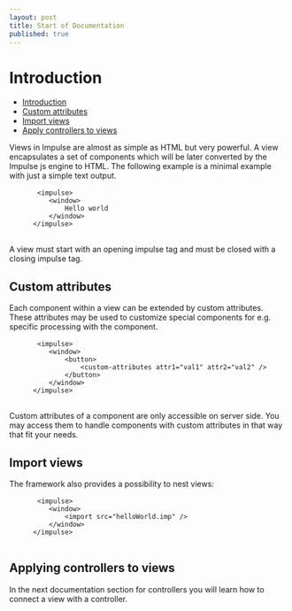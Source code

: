 ```yaml
---
layout: post
title: Start of Documentation
published: true
---
```

<h1 class="doc-title">Introduction</h1>

- [Introduction](#introduction)
- [Custom attributes](#custom-attributes)
- [Import views](#import-views)
- [Apply controllers to views](#apply-controllers)

<a name="introduction"></a>

Views in Impulse are almost as simple as HTML but very powerful. A view encapsulates a set of components which will be later converted by the Impulse js engine to HTML. The following example is a minimal example with just a simple text output.

<div>
  <div class="code-header">
    <div class="container-fluid">
        <div class="row">
            <div class="button red" />
          	<div class="button yellow" />
          	<div class="button green" />
        </div>
    </div>
  </div>
  <pre class="code-white line-numbers language-markup">
      <code class="language-markup">&lt;impulse&gt;
          &lt;window&gt;
              Hello world
          &lt;/window&gt;
      &lt;/impulse&gt;</code>
  </pre>
</div>
 
A view must start with an opening impulse tag and must be closed with a closing impulse tag.

<a name="custom-attributes"></a>
## Custom attributes
Each component within a view can be extended by custom attributes. These attributes may be used to customize special components for e.g. specific processing with the component.

<div>
  <div class="code-header">
    <div class="container-fluid">
        <div class="row">
            <div class="button red" />
          	<div class="button yellow" />
          	<div class="button green" />
        </div>
    </div>
  </div>
  <pre class="code-white line-numbers language-markup">
      <code class="language-markup">&lt;impulse&gt;
          &lt;window&gt;
              &lt;button&gt;
                  &lt;custom-attributes attr1="val1" attr2="val2" /&gt;
              &lt;/button&gt;
          &lt;/window&gt;
      &lt;/impulse&gt;</code>
  </pre>
</div>

Custom attributes of a component are only accessible on server side. You may access them to handle components with custom attributes in that way that fit your needs.

<a name="import-views"></a>
## Import views

The framework also provides a possibility to nest views:

<div>
  <div class="code-header">
    <div class="container-fluid">
        <div class="row">
            <div class="button red" />
          	<div class="button yellow" />
          	<div class="button green" />
        </div>
    </div>
  </div>
  <pre class="code-white line-numbers language-markup">
      <code class="language-markup">&lt;impulse&gt;
          &lt;window&gt;
              &lt;import src="helloWorld.imp" /&gt;
          &lt;/window&gt;
      &lt;/impulse&gt;</code>
  </pre>
</div>

<a name="apply-controllers"></a>
## Applying controllers to views
In the next documentation section for controllers you will learn how to connect a view with a controller.
